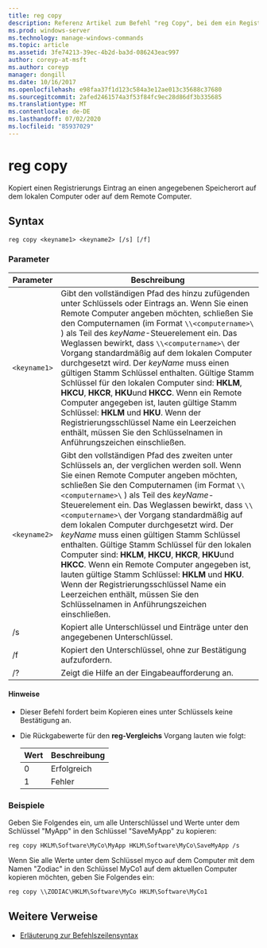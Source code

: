 ```yaml
---
title: reg copy
description: Referenz Artikel zum Befehl "reg Copy", bei dem ein Registrierungs Eintrag an einen angegebenen Speicherort auf dem lokalen Computer oder auf dem Remote Computer kopiert wird.
ms.prod: windows-server
ms.technology: manage-windows-commands
ms.topic: article
ms.assetid: 3fe74213-39ec-4b2d-ba3d-086243eac997
author: coreyp-at-msft
ms.author: coreyp
manager: dongill
ms.date: 10/16/2017
ms.openlocfilehash: e98faa37f1d123c584a3e12ae013c35688c37680
ms.sourcegitcommit: 2afed2461574a3f53f84fc9ec28d86df3b335685
ms.translationtype: MT
ms.contentlocale: de-DE
ms.lasthandoff: 07/02/2020
ms.locfileid: "85937029"
---
```

# <a name="reg-copy"></a>reg copy

Kopiert einen Registrierungs Eintrag an einen angegebenen Speicherort auf dem lokalen Computer oder auf dem Remote Computer.

## <a name="syntax"></a>Syntax

```
reg copy <keyname1> <keyname2> [/s] [/f]
```

### <a name="parameters"></a>Parameter

| Parameter | Beschreibung |
|--|--|
| `<keyname1>` | Gibt den vollständigen Pfad des hinzu zufügenden unter Schlüssels oder Eintrags an. Wenn Sie einen Remote Computer angeben möchten, schließen Sie den Computernamen (im Format `\\<computername>\` ) als Teil des *keyName*-Steuerelement ein. Das Weglassen bewirkt, dass `\\<computername>\` der Vorgang standardmäßig auf dem lokalen Computer durchgesetzt wird. Der *keyName* muss einen gültigen Stamm Schlüssel enthalten. Gültige Stamm Schlüssel für den lokalen Computer sind: **HKLM**, **HKCU**, **HKCR**, **HKU**und **HKCC**. Wenn ein Remote Computer angegeben ist, lauten gültige Stamm Schlüssel: **HKLM** und **HKU**. Wenn der Registrierungsschlüssel Name ein Leerzeichen enthält, müssen Sie den Schlüsselnamen in Anführungszeichen einschließen. |
| `<keyname2>` | Gibt den vollständigen Pfad des zweiten unter Schlüssels an, der verglichen werden soll. Wenn Sie einen Remote Computer angeben möchten, schließen Sie den Computernamen (im Format `\\<computername>\` ) als Teil des *keyName*-Steuerelement ein. Das Weglassen bewirkt, dass `\\<computername>\` der Vorgang standardmäßig auf dem lokalen Computer durchgesetzt wird. Der *keyName* muss einen gültigen Stamm Schlüssel enthalten. Gültige Stamm Schlüssel für den lokalen Computer sind: **HKLM**, **HKCU**, **HKCR**, **HKU**und **HKCC**. Wenn ein Remote Computer angegeben ist, lauten gültige Stamm Schlüssel: **HKLM** und **HKU**. Wenn der Registrierungsschlüssel Name ein Leerzeichen enthält, müssen Sie den Schlüsselnamen in Anführungszeichen einschließen. |
| /s | Kopiert alle Unterschlüssel und Einträge unter den angegebenen Unterschlüssel. |
| /f | Kopiert den Unterschlüssel, ohne zur Bestätigung aufzufordern. |
| /? | Zeigt die Hilfe an der Eingabeaufforderung an. |

#### <a name="remarks"></a>Hinweise

- Dieser Befehl fordert beim Kopieren eines unter Schlüssels keine Bestätigung an.

- Die Rückgabewerte für den **reg-Vergleichs** Vorgang lauten wie folgt:

    | Wert | Beschreibung |
    |--|--|
    | 0 | Erfolgreich |
    | 1 | Fehler |

### <a name="examples"></a>Beispiele

Geben Sie Folgendes ein, um alle Unterschlüssel und Werte unter dem Schlüssel "MyApp" in den Schlüssel "SaveMyApp" zu kopieren:

```
reg copy HKLM\Software\MyCo\MyApp HKLM\Software\MyCo\SaveMyApp /s
```

Wenn Sie alle Werte unter dem Schlüssel myco auf dem Computer mit dem Namen "Zodiac" in den Schlüssel MyCo1 auf dem aktuellen Computer kopieren möchten, geben Sie Folgendes ein:

```
reg copy \\ZODIAC\HKLM\Software\MyCo HKLM\Software\MyCo1
```

## <a name="additional-references"></a>Weitere Verweise

- [Erläuterung zur Befehlszeilensyntax](command-line-syntax-key.md)
